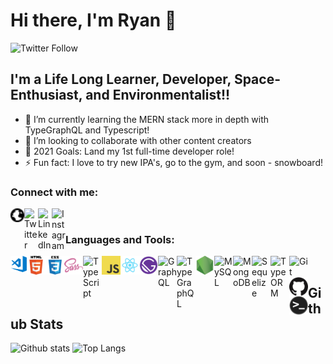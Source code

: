 # Hi there, I'm Ryan 👋

![Twitter Follow](https://img.shields.io/twitter/follow/WetheyRyan?color=1DA1F2&logo=Twitter&style=for-the-badge)

## I'm a Life Long Learner, Developer, Space-Enthusiast, and Environmentalist!!

- 🌱  I’m currently learning the MERN stack more in depth with TypeGraphQL and Typescript!
- 👯  I’m looking to collaborate with other content creators
- 🥅  2021 Goals: Land my 1st full-time developer role!
- ⚡  Fun fact: I love to try new IPA's, go to the gym, and soon - snowboard! 

### Connect with me:

[<img align="left" alt="codeSTACKr.com" width="22px" src="https://raw.githubusercontent.com/iconic/open-iconic/master/svg/globe.svg" />][website]
[<img align="left" alt="Twitter" width="22px" src="https://cdn.jsdelivr.net/npm/simple-icons@v3/icons/twitter.svg" />][twitter]
[<img align="left" alt="LinkedIn" width="22px" src="https://cdn.jsdelivr.net/npm/simple-icons@v3/icons/linkedin.svg" />][linkedin]
[<img align="left" alt="Instagram" width="22px" src="https://cdn.jsdelivr.net/npm/simple-icons@v3/icons/instagram.svg" />][instagram]
</br>

### Languages and Tools:

<img align="left" alt="Visual Studio Code" width="26px" src="https://raw.githubusercontent.com/github/explore/80688e429a7d4ef2fca1e82350fe8e3517d3494d/topics/visual-studio-code/visual-studio-code.png" />
<img align="left" alt="HTML5" width="30px" src="https://raw.githubusercontent.com/github/explore/80688e429a7d4ef2fca1e82350fe8e3517d3494d/topics/html/html.png" />
<img align="left" alt="CSS3" width="30px" src="https://raw.githubusercontent.com/github/explore/80688e429a7d4ef2fca1e82350fe8e3517d3494d/topics/css/css.png" />
<img align="left" alt="Sass" width="30px" src="https://raw.githubusercontent.com/github/explore/80688e429a7d4ef2fca1e82350fe8e3517d3494d/topics/sass/sass.png" />
<img align="left" alt="TypeScript" width="30px" src="http://www.software-architects.com/content/images/blog/2016/12/typescript-logo.png" />
<img align="left" alt="JavaScript" width="30px" src="https://raw.githubusercontent.com/github/explore/80688e429a7d4ef2fca1e82350fe8e3517d3494d/topics/javascript/javascript.png" />
<img align="left" alt="React" width="30px" src="https://raw.githubusercontent.com/github/explore/80688e429a7d4ef2fca1e82350fe8e3517d3494d/topics/react/react.png" />
<img align="left" alt="Gatsby" width="30px" src="https://raw.githubusercontent.com/github/explore/e94815998e4e0713912fed477a1f346ec04c3da2/topics/gatsby/gatsby.png" />
<img align="left" alt="GraphQL" width="30px" src="https://s3.amazonaws.com/media-p.slid.es/uploads/891525/images/4994316/GraphQL_Logo.svg.png" />
<img align="left" alt="Type GraphQL" width="30px" src="https://raw.githubusercontent.com/MichalLytek/typegraphql-nestjs/master/typegraphql-logo.png" />
<img align="left" alt="Node.js" width="30px" src="https://raw.githubusercontent.com/github/explore/80688e429a7d4ef2fca1e82350fe8e3517d3494d/topics/nodejs/nodejs.png" />
<img align="left" alt="MySQL" width="30px" src="https://pngimg.com/uploads/mysql/mysql_PNG1.png" />
<img align="left" alt="MongoDB" width="30px" src="https://cdn.iconscout.com/icon/free/png-256/mongodb-3-1175138.png" />
<img align="left" alt="Sequelize" width="30px" src="https://milinaudara.files.wordpress.com/2014/05/logo.png" />
<img align="left" alt="TypeORM" width="30px" src="https://cdn2.hubspot.net/hub/2383597/hubfs/typeorm.png?width=600" />
<img align="left" alt="Git" width="30px" src="https://www.linuxjournal.com/sites/default/files/styles/360_250/public/nodeimage/story/git-icon.png?itok=w7zB9vuE" />
<img align="left" alt="GitHub" width="30px" src="https://raw.githubusercontent.com/github/explore/78df643247d429f6cc873026c0622819ad797942/topics/github/github.png" />
<img align="left" alt="Terminal" width="30px" src="https://raw.githubusercontent.com/github/explore/80688e429a7d4ef2fca1e82350fe8e3517d3494d/topics/terminal/terminal.png" />


</br>

## Github Stats

![Github stats](https://github-readme-stats-gilt-ten.vercel.app/api?username=rcwethey&show_icons=true&hide=stars,contribs&hide_border=true&count_private=true&theme=react&hide_icons=false)
![Top Langs](https://github-readme-stats-gilt-ten.vercel.app/api/top-langs/?username=rcwethey&layout=compact&theme=react&hide_border=true)

[website]: https://rcwethey.vercel.app
[twitter]: https://twitter.com/WetheyRyan
[instagram]: https://instagram.com/r_wethey
[linkedin]: https://www.linkedin.com/in/ryan-wethey-507035100/
